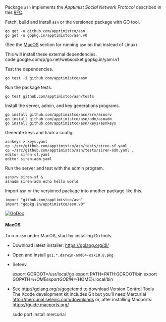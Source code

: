 Package `asn` implements the _Apptimist Social Network Protocol_ described in
this [RFC]( https://github.com/apptimistco/rfc/blob/master/asn.md).

Fetch, build and install `asn` or the versioned package with GO tool.

    go get -u github.com/apptimistco/asn
    go get -u gopkg.in/apptimistco/asn.v0

(See the [MacOS](#macos) section for running `asn` on that instead of Linux)

This will install these external dependencies.
    code.google.com/p/go.net/websocket
    gopkg.in/yaml.v1

Test the dependencies.

    go test -i github.com/apptimistco/asn

Run the package tests.

    go test github.com/apptimistco/asn/tests

Install the server, admin, and key generations programs.

    go install github.com/apptimistco/asn/srv/asnsrv
    go install github.com/apptimistco/asn/adm/asnadm
    go install github.com/apptimistco/asn/keys/asnkeys

Generate keys and hack a config.

    asnkeys > keys.yaml
    cp ~/src/github.com/apptimistco/asn/tests/siren-sf.yaml .
    cp ~/src/github.com/apptimistco/asn/tests/siren-adm.yaml .
    editor siren-sf.yaml
    editor siren-adm.yaml

Run the server and test with the admin program.

    asnsrv siren-sf &
    asnadm siren-adm echo hello world

Import `asn` or the versioned package into another package like this.

    import "github.com/apptimistco/asn"
    import "gopkg.in/apptimistco/asn.v0"

[![GoDoc](https://godoc.org/github.com/apptimistco/asn?status.png)](
https://godoc.org/github.com/apptimistco/asn)

#### MacOS ####
To run `asn` under MacOS, start by installing Go tools.

- Download latest installer: https://golang.org/dl/
- Open and install `go1.*.darwin-amd64-osx10.8.pkg`
- Setenv

    export GOROOT=/usr/local/go
    export PATH=$PATH:$GOROOT/bin
    export GOPATH=${HOME}
    export GOBIN=${HOME}/.local/bin

- See http://golang.org/s/gogetcmd to download Version Control Tools
  The Xcode development kit includes Git but you'll need Mercurial
  http://mercurial.selenic.com/downloads
  or, after installing Macports: https://guide.macports.org/

    sudo port install mercurial
